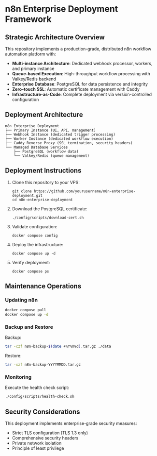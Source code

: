 # n8n Enterprise Deployment Framework

## Strategic Architecture Overview

This repository implements a production-grade, distributed n8n workflow automation platform with:

- **Multi-instance Architecture**: Dedicated webhook processor, workers, and primary instance
- **Queue-based Execution**: High-throughput workflow processing with Valkey/Redis backend
- **Enterprise Database**: PostgreSQL for data persistence and integrity
- **Zero-touch SSL**: Automatic certificate management with Caddy
- **Infrastructure-as-Code**: Complete deployment via version-controlled configuration

## Deployment Architecture

```
n8n Enterprise Deployment
├── Primary Instance (UI, API, management)
├── Webhook Instance (dedicated trigger processing)
├── Worker Instance (dedicated workflow execution)
├── Caddy Reverse Proxy (SSL termination, security headers)
└── Managed Database Services
    ├── PostgreSQL (workflow data)
    └── Valkey/Redis (queue management)
```

## Deployment Instructions

1. Clone this repository to your VPS:
   ```
   git clone https://github.com/yourusername/n8n-enterprise-deployment.git
   cd n8n-enterprise-deployment
   ```

2. Download the PostgreSQL certificate:
   ```
   ./config/scripts/download-cert.sh
   ```

3. Validate configuration:
   ```
   docker compose config
   ```

4. Deploy the infrastructure:
   ```
   docker compose up -d
   ```

5. Verify deployment:
   ```
   docker compose ps
   ```

## Maintenance Operations

### Updating n8n

```bash
docker compose pull
docker compose up -d
```

### Backup and Restore

Backup:
```bash
tar -czf n8n-backup-$(date +%Y%m%d).tar.gz ./data
```

Restore:
```bash
tar -xzf n8n-backup-YYYYMMDD.tar.gz
```

### Monitoring

Execute the health check script:
```bash
./config/scripts/health-check.sh
```

## Security Considerations

This deployment implements enterprise-grade security measures:

- Strict TLS configuration (TLS 1.3 only)
- Comprehensive security headers
- Private network isolation
- Principle of least privilege
